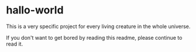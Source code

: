 hallo-world
===========

This is a very specific project for every living creature in the whole universe.

If you don't want to get bored by reading this readme, please continue to read it.
